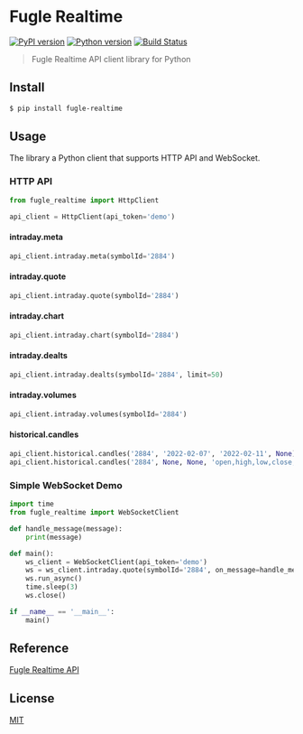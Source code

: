 # Fugle Realtime

[![PyPI version][pypi-image]][pypi-url]
[![Python version][python-image]][python-url]
[![Build Status][action-image]][action-url]

> Fugle Realtime API client library for Python

## Install

```sh
$ pip install fugle-realtime
```

## Usage

The library a Python client that supports HTTP API and WebSocket.

### HTTP API

```py
from fugle_realtime import HttpClient

api_client = HttpClient(api_token='demo')
```

#### intraday.meta

```py
api_client.intraday.meta(symbolId='2884')
```

#### intraday.quote

```py
api_client.intraday.quote(symbolId='2884')
```

#### intraday.chart

```py
api_client.intraday.chart(symbolId='2884')
```

#### intraday.dealts

```py
api_client.intraday.dealts(symbolId='2884', limit=50)
```

#### intraday.volumes

```py
api_client.intraday.volumes(symbolId='2884')
```

#### historical.candles

```py
api_client.historical.candles('2884', '2022-02-07', '2022-02-11', None)
api_client.historical.candles('2884', None, None, 'open,high,low,close,volume,turnover,change')
```

### Simple WebSocket Demo

```py
import time
from fugle_realtime import WebSocketClient

def handle_message(message):
    print(message)

def main():
    ws_client = WebSocketClient(api_token='demo')
    ws = ws_client.intraday.quote(symbolId='2884', on_message=handle_message)
    ws.run_async()
    time.sleep(3)
    ws.close()

if __name__ == '__main__':
    main()
```

## Reference

[Fugle Realtime API](https://developer.fugle.tw)

## License

[MIT](LICENSE)

[pypi-image]: https://img.shields.io/pypi/v/fugle-realtime
[pypi-url]: https://pypi.org/project/fugle-realtime
[python-image]: https://img.shields.io/pypi/pyversions/fugle-realtime
[python-url]: https://pypi.org/project/fugle-realtime
[action-image]: https://img.shields.io/github/workflow/status/fugle-dev/fugle-realtime-py/Run%20Tests/next
[action-url]: https://github.com/fugle-dev/fugle-realtime-py/actions/workflows/pytest.yml
